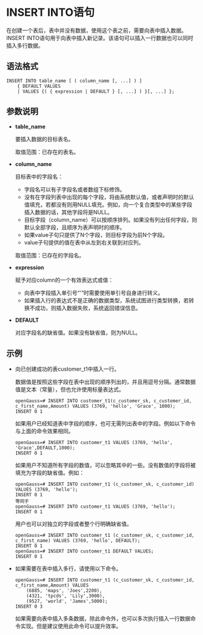 # INSERT INTO语句<a name="ZH-CN_TOPIC_0000001255341793"></a>

在创建一个表后，表中并没有数据，使用这个表之前，需要向表中插入数据。INSERT INTO语句用于向表中插入新记录。该语句可以插入一行数据也可以同时插入多行数据。

## 语法格式<a name="section935114915543"></a>

```
INSERT INTO table_name [ ( column_name [, ...] ) ]
    { DEFAULT VALUES
    | VALUES {( { expression | DEFAULT } [, ...] ) }[, ...] };
```

## 参数说明<a name="section932010594419"></a>

-   **table\_name**

    要插入数据的目标表名。

    取值范围：已存在的表名。

-   **column\_name**

    目标表中的字段名：

    -   字段名可以有子字段名或者数组下标修饰。
    -   没有在字段列表中出现的每个字段，将由系统默认值，或者声明时的默认值填充，若都没有则用NULL填充。例如，向一个复合类型中的某些字段插入数据的话，其他字段将是NULL。
    -   目标字段（column\_name）可以按顺序排列。如果没有列出任何字段，则默认全部字段，且顺序为表声明时的顺序。
    -   如果value子句只提供了N个字段，则目标字段为前N个字段。
    -   value子句提供的值在表中从左到右关联到对应列。

    取值范围：已存在的字段名。

-   **expression**

    赋予对应column的一个有效表达式或值：

    -   向表中字段插入单引号“'”时需要使用单引号自身进行转义。
    -   如果插入行的表达式不是正确的数据类型，系统试图进行类型转换，若转换不成功，则插入数据失败，系统返回错误信息。

-   **DEFAULT**

    对应字段名的缺省值。如果没有缺省值，则为NULL。


## 示例<a name="section16704153143"></a>

-   向已创建成功的表customer\_t1中插入一行。

    数据值是按照这些字段在表中出现的顺序列出的，并且用逗号分隔。通常数据值是文本（常量），但也允许使用标量表达式。

    ```
    openGauss=# INSERT INTO customer_t1(c_customer_sk, c_customer_id, c_first_name,Amount) VALUES (3769, 'hello', 'Grace', 1000);
    INSERT 0 1
    ```

    如果用户已经知道表中字段的顺序，也可无需列出表中的字段。例如以下命令与上面的命令效果相同。

    ```
    openGauss=# INSERT INTO customer_t1 VALUES (3769, 'hello', 'Grace',DEFAULT,1000);
    INSERT 0 1
    ```

    如果用户不知道所有字段的数值，可以忽略其中的一些。没有数值的字段将被填充为字段的缺省值。例如：

    ```
    openGauss=# INSERT INTO customer_t1 (c_customer_sk, c_customer_id) VALUES (3769, 'hello');
    INSERT 0 1
    等同于
    openGauss=# INSERT INTO customer_t1 VALUES (3769, 'hello');
    INSERT 0 1
    ```

    用户也可以对独立的字段或者整个行明确缺省值。

    ```
    openGauss=# INSERT INTO customer_t1 (c_customer_sk, c_customer_id, c_first_name) VALUES (3769, 'hello', DEFAULT);  
    INSERT 0 1
    openGauss=# INSERT INTO customer_t1 DEFAULT VALUES;
    INSERT 0 1
    ```

-   如果需要在表中插入多行，请使用以下命令。

    ```
    openGauss=# INSERT INTO customer_t1 (c_customer_sk, c_customer_id, c_first_name,Amount) VALUES 
        (6885, 'maps', 'Joes',2200),
        (4321, 'tpcds', 'Lily',3000),
        (9527, 'world', 'James',5000);
    INSERT 0 3
    ```

    如果需要向表中插入多条数据，除此命令外，也可以多次执行插入一行数据命令实现。但是建议使用此命令可以提升效率。


